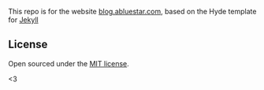 This repo is for the website [blog.abluestar.com](http://blog.abluestar.com), based on the Hyde template for [Jekyll](http://jekyllrb.com)


## License
Open sourced under the [MIT license](LICENSE.md).

<3
